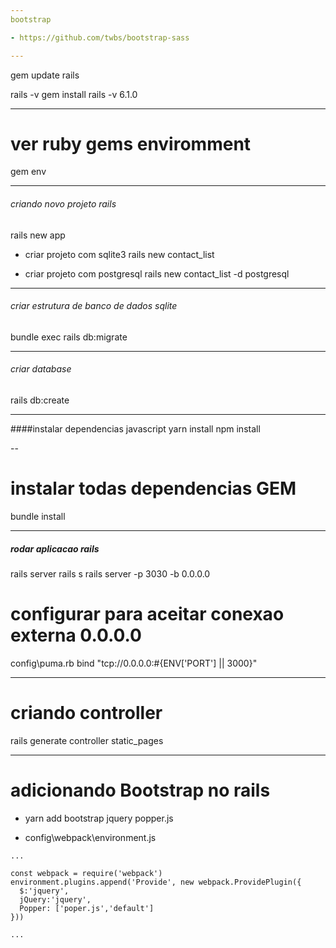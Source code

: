 ```yaml
---
bootstrap

- https://github.com/twbs/bootstrap-sass

---
```

gem update rails

rails -v
gem install rails -v 6.1.0

---
# ver ruby gems enviromment

gem env

---

###### criando novo projeto rails
rails new app

- criar projeto com sqlite3
rails new contact_list

- criar projeto com postgresql
rails new contact_list -d postgresql

---
###### criar estrutura de banco de dados sqlite
bundle exec rails db:migrate

--- 
###### criar database
rails db:create

---
####instalar dependencias javascript
yarn install
npm install

--
# instalar todas dependencias GEM
bundle install 

---
##### rodar aplicacao rails
rails server
rails s
rails server -p 3030 -b 0.0.0.0 

# configurar para aceitar conexao externa 0.0.0.0
config\puma.rb
bind "tcp://0.0.0.0:#{ENV['PORT'] || 3000}"

---

# criando controller
rails generate controller static_pages

---
# adicionando Bootstrap no rails
- yarn add bootstrap jquery popper.js

- config\webpack\environment.js
```
...

const webpack = require('webpack')
environment.plugins.append('Provide', new webpack.ProvidePlugin({
  $:'jquery',
  jQuery:'jquery',
  Popper: ['poper.js','default']
}))

...
```


